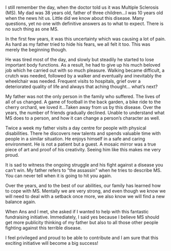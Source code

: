 I still remember the day, when the doctor told us it was Multiple Sclerosis (MS). My dad was 38
years old, father of three children…I was 10 years old when the news hit us. Little did we know
about this disease. Many questions, yet no one with definitive answers as to what to expect. There
is no such thing as one MS.
 
In the first few years, it was this uncertainty which was causing a lot of pain. As hard as my
father tried to hide his fears, we all felt it too. This was merely the beginning though.
 
He was tired most of the day, and slowly but steadily he started to lose important body functions.
As a result, he had to give up his much beloved job which he carried out with so much pleasure.
Walking became difficult, a crutch was needed, followed by a walker and eventually and inevitably
the wheelchair was needed. Frequent visits to hospitals, grief over a deteriorated quality of life
and always that aching thought... what’s next?
 
My father was not the only person in the family who suffered. The lives of all of us changed. A game
of football in the back garden, a bike ride to the cherry orchard, we loved it…Taken away from us by
this disease. Over the years, the number of friends gradually declined. Unable to understand what MS
does to a person, and how it can change a person’s character as well.
 
Twice a week my father visits a day centre for people with physical disabilities. There he discovers
new talents and spends valuable time with people in a similar situation. He enjoys himself in a safe
and caring environment. He is not a patient but a guest. A mosaic mirror was a true piece of art and
proof of his creativity. Seeing him like this makes me very proud.
 
It is sad to witness the ongoing struggle and his fight against a disease you can’t win. My father
refers to "the assassin" when he tries to describe MS. You can never tell when it is going to hit
you again.
 
Over the years, and to the best of our abilities, our family has learned how to cope with MS.
Mentally we are very strong, and even though we know we will need to deal with a setback once more,
we also know we will find a new balance again.
 
When Ans and I met, she asked if I wanted to help with this fantastic fundraising initiative.
Immediately, I said yes because I believe MS should get more publicity thinking of my father but
also to all those other people fighting against this terrible disease.
 
I feel privileged and proud to be able to contribute and I am sure that this exciting initiative
will become a big success!
